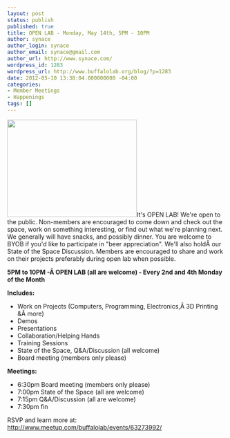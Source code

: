 ```yaml
---
layout: post
status: publish
published: true
title: OPEN LAB - Monday, May 14th, 5PM - 10PM
author: synace
author_login: synace
author_email: synace@gmail.com
author_url: http://www.synace.com/
wordpress_id: 1283
wordpress_url: http://www.buffalolab.org/blog/?p=1283
date: 2012-05-10 13:38:04.000000000 -04:00
categories:
- Member Meetings
- Happenings
tags: []
---
```

<div id="event-desc">
<div id="event-description-wrap">

<a href="http://www.buffalolab.org/blog/wp-content/uploads/2012/05/IMG_20120430_182744.jpg"><img class="alignright size-medium wp-image-1286" title="IMG_20120430_182744" src="http://www.buffalolab.org/blog/wp-content/uploads/2012/05/IMG_20120430_182744-300x225.jpg" alt="" width="300" height="225" /></a>It's OPEN LAB! We're open to the public. Non-members are encouraged to come down and check out the space, work on something interesting, or find out what we're planning next. We generally will have snacks, and possibly dinner. You are welcome to BYOB if you'd like to participate in "beer appreciation". We'll also holdÂ our State of the Space Discussion. Members are encouraged to share and work on their projects preferably during open lab when possible.

<strong>5PM to 10PM -Â OPEN LAB (all are welcome) - Every 2nd and 4th Monday of the Month</strong>

<strong>Includes:</strong>
<ul>
	<li>Work on Projects (Computers, Programming, Electronics,Â 3D Printing &amp;Â more)</li>
	<li>Demos</li>
	<li>Presentations</li>
	<li>Collaboration/Helping Hands</li>
	<li>Training Sessions</li>
	<li>State of the Space, Q&amp;A/Discussion (all welcome)</li>
	<li>Board meeting (members only please)</li>
</ul>
<strong>Meetings:</strong>
<ul>
	<li>6:30pm Board meeting (members only please)</li>
	<li>7:00pm State of the Space (all are welcome)</li>
	<li>7:15pm Q&amp;A/Discussion (all are welcome)</li>
	<li>7:30pm fin</li>
</ul>
<div>RSVP and learn more at:</div>
</div>
<div><a href="http://www.meetup.com/buffalolab/events/63273992/ " target="_blank">http://www.meetup.com/buffalolab/events/63273992/</a></div>
</div>

